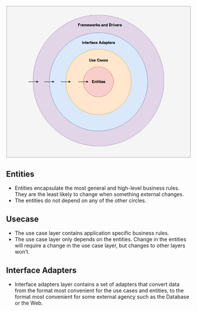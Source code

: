![alt text](clean-architecture.png)

## Entities
- Entities encapsulate the most general and high-level business rules.
They are the least likely to change when something external changes.
- The entities do not depend on any of the other circles.


## Usecase
- The use case layer contains application specific business rules.
- The use case layer only depends on the entities. Change in the entities will require a change in the use case layer, 
but changes to other layers won’t.

## Interface Adapters
- Interface adapters layer contains a set of adapters that convert data from the format most convenient for the use 
cases and entities, to the format most convenient for some external agency such as the Database or the Web.
